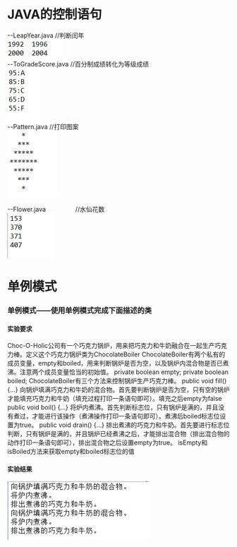 ﻿# JAVA的控制语句 
--LeapYear.java               //判断闰年  
![image](https://raw.githubusercontent.com/905220575/LearnJava/master/img/LeapYear.png)  
--ToGradeScore.java           //百分制成绩转化为等级成绩  
![image](https://raw.githubusercontent.com/905220575/LearnJava/master/img/ToGradeScore.png)  
--Pattern.java                //打印图案  
![image](https://raw.githubusercontent.com/905220575/LearnJava/master/img/Pattern.png)  
  
--Flower.java                 //水仙花数  
![image](https://raw.githubusercontent.com/905220575/LearnJava/master/img/Flower.png)  

# 单例模式
### 单例模式——使用单例模式完成下面描述的类

#### 实验要求  

Choc-O-Holic公司有一个巧克力锅炉，用来把巧克力和牛奶融合在一起生产巧克力棒。定义这个巧克力锅炉类为ChocolateBoiler
ChocolateBoiler有两个私有的成员变量，empty和boiled，用来判断锅炉是否为空，以及锅炉内混合物是否已煮沸。注意两个成员变量恰当的初始值。
private boolean empty;
private boolean boiled;
ChocolateBoiler有三个方法来控制锅炉生产巧克力棒。
public void fill() {…} 向锅炉填满巧克力和牛奶的混合物。首先要判断锅炉是否为空，只有空的锅炉才能填充巧克力和牛奶（填充过程打印一条语句即可）。填充之后empty为false
public void boil() {…} 将炉内煮沸。首先判断标志位，只有锅炉是满的，并且没有煮过，才能进行该操作（煮沸操作打印一条语句即可）。煮沸后boiled标志位设置为true。
public void drain() {…} 排出煮沸的巧克力和牛奶。首先要进行标志位判断，只有锅炉是满的，并且锅炉已经煮沸之后，才能排出混合物（排出混合物的动作打印一条语句即可），排出混合物之后设置empty为true。
isEmpty和isBoiled方法来获取empty和boiled标志位的值


#### 实验结果  
![image](https://raw.githubusercontent.com/905220575/LearnJava/master/img/ChocolateBoiler.png)  



